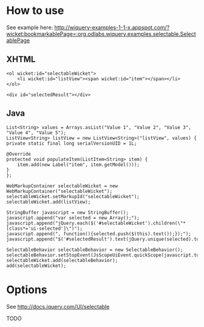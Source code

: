 # How to use #

See example here: http://wiquery-examples-1-1-x.appspot.com/?wicket:bookmarkablePage=:org.odlabs.wiquery.examples.selectable.SelectablePage

## XHTML ##

```
<ol wicket:id="selectableWicket">
	<li wicket:id="listView"><span wicket:id="item"></span></li>
</ol>

<div id="selectedResult"></div>

```

## Java ##

```
List<String> values = Arrays.asList("Value 1", "Value 2", "Value 3", "Value 4", "Value 5");
ListView<String> listView = new ListView<String>("listView", values) {
private static final long serialVersionUID = 1L;

@Override
protected void populateItem(ListItem<String> item) {
	item.add(new Label("item", item.getModel()));
}
};

WebMarkupContainer selectableWicket = new WebMarkupContainer("selectableWicket");
selectableWicket.setMarkupId("selectableWicket");
selectableWicket.add(listView);

StringBuffer javascript = new StringBuffer();
javascript.append("var selected = new Array();");
javascript.append("jQuery.each($('#selectableWicket').children(\"*[class*='ui-selected']\")");
javascript.append(", function(){selected.push($(this).text());});");
javascript.append("$('#selectedResult').text(jQuery.unique(selected).toString());");

SelectableBehavior selectableBehavior = new SelectableBehavior();
selectableBehavior.setStopEvent(JsScopeUiEvent.quickScope(javascript.toString()));
selectableWicket.add(selectableBehavior);
add(selectableWicket);

```

# Options #

See http://docs.jquery.com/UI/selectable

TODO